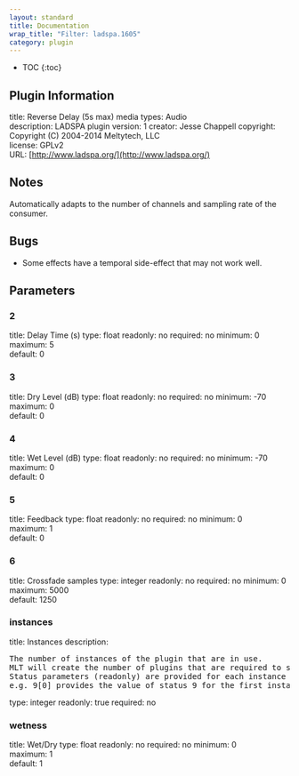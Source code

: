 ```yaml
---
layout: standard
title: Documentation
wrap_title: "Filter: ladspa.1605"
category: plugin
---
```

* TOC
{:toc}

## Plugin Information

title: Reverse Delay (5s max)
media types:
Audio  
description: LADSPA plugin
version: 1
creator: Jesse Chappell <jesse at essej dot net>
copyright: Copyright (C) 2004-2014 Meltytech, LLC  
license: GPLv2  
URL: [http://www.ladspa.org/](http://www.ladspa.org/)  

## Notes

Automatically adapts to the number of channels and sampling rate of the consumer.

## Bugs

* Some effects have a temporal side-effect that may not work well.


## Parameters

### 2

title: Delay Time (s)  type: float
readonly: no
required: no
minimum: 0  
maximum: 5  
default: 0  

### 3

title: Dry Level (dB)  type: float
readonly: no
required: no
minimum: -70  
maximum: 0  
default: 0  

### 4

title: Wet Level (dB)  type: float
readonly: no
required: no
minimum: -70  
maximum: 0  
default: 0  

### 5

title: Feedback  type: float
readonly: no
required: no
minimum: 0  
maximum: 1  
default: 0  

### 6

title: Crossfade samples  type: integer
readonly: no
required: no
minimum: 0  
maximum: 5000  
default: 1250  

### instances

title: Instances  description:
<pre>
The number of instances of the plugin that are in use.
MLT will create the number of plugins that are required to support the number of audio channels.
Status parameters (readonly) are provided for each instance and are accessed by specifying the instance number after the identifier (starting at zero).
e.g. 9[0] provides the value of status 9 for the first instance.
</pre>
type: integer
readonly: true
required: no

### wetness

title: Wet/Dry  type: float
readonly: no
required: no
minimum: 0  
maximum: 1  
default: 1  

